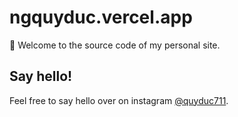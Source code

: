 # ngquyduc.vercel.app

👋 Welcome to the source code of my personal site.

## Say hello!

Feel free to say hello over on instagram [@quyduc711](https://www.instagram.com/quyduc711/).
